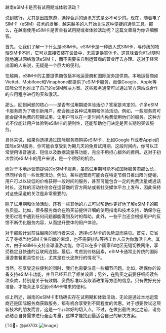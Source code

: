 越南eSIM卡是否有试用期或体验活动？

说到旅行，尤其是出国旅游，选择合适的通讯方式是必不可少的。现在，随着电子SIM卡（eSIM）技术的发展，越来越多的人开始关注这种便捷的通信工具。那么，在越南使用eSIM卡是否会有试用期或者体验活动呢？这篇文章将为你详细解答。

首先，让我们了解一下什么是eSIM卡。eSIM卡是一种嵌入式SIM卡，与传统的物理SIM卡不同，它可以直接安装在设备中，无需更换实体卡。这意味着你可以随时随地通过网络激活eSIM卡，而不需要亲自到运营商的营业厅去办理。这对于经常出国的人来说，无疑是一个巨大的便利。

在越南，eSIM卡的主要提供商包括本地运营商和国际服务提供商。本地运营商如Viettel、Mobifone和Vinaphone都提供了eSIM卡服务，而像Google、Apple等国际公司也推出了自己的eSIM解决方案。这些服务通常可以通过官方网站或合作的应用程序进行购买和激活。

那么，回到问题的核心——是否有试用期或体验活动？答案是肯定的。许多eSIM卡服务商为了吸引新用户，都会推出各种试用期和体验活动。例如，一些服务商可能会提供免费的短期试用，让用户可以在一定时间内免费使用他们的服务。这种方式不仅能让用户体验到eSIM卡的便利性，还能帮助他们决定是否长期购买该服务。

具体来说，如果你选择通过国际服务商购买eSIM卡，比如Google Fi或者Apple的国际eSIM服务，你可能会享受到为期几天的免费试用期。这段时间内，你可以正常使用语音通话、短信以及数据流量等功能，完全不用担心额外的费用。这对于初次尝试eSIM卡的用户来说，是一个很好的机会。

而对于本地运营商提供的eSIM卡服务，虽然试用期可能不如国际服务商那么长，但同样会有一些优惠活动。例如，某些运营商可能会在特定节假日推出限时促销，用户可以以较低的价格获得一段时间的服务，甚至可能包含一定的免费流量或通话时长。这样的活动往往会在运营商的官方网站或者社交媒体平台上发布，因此保持对这些渠道的关注是非常重要的。

除了试用期和体验活动，还有一些其他的方式可以帮助你更好地了解eSIM卡的服务质量。比如，很多服务商会在购买前提供详细的使用指南和技术支持，确保你在使用过程中遇到任何问题都能得到及时的帮助。此外，一些平台还会根据用户的反馈不断优化服务内容，从而提升整体的用户体验。

对于那些计划前往越南的旅行者来说，选择eSIM卡的优势显而易见。首先，它省去了寻找当地SIM卡供应商的麻烦，也不需要排队等待工作人员为你激活卡片。其次，由于eSIM卡支持全球漫游功能，你可以在多个国家和地区无缝切换网络，享受稳定且快速的互联网连接。最后，考虑到价格因素，eSIM卡通常比传统的国际漫游套餐更具性价比，尤其是在长途旅行的情况下。

当然，在享受这些便利的同时，我们也需要注意一些细节问题。比如，确保你的设备支持eSIM卡功能，并且已经开启了相关设置；另外，在购买之前要仔细阅读各项条款，特别是关于有效期、资费标准以及取消政策等方面的信息。只有做好充分准备，才能真正享受到eSIM卡带来的便利。

综上所述，越南的eSIM卡市场确实存在试用期和体验活动，无论是通过本地运营商还是国际服务商获取服务，都有机会享受到不同程度的优惠。对于想要尝试这项新技术的朋友而言，这是一个非常好的切入点。不过，在做出最终决定之前，请务必结合自身需求进行全面考量，这样才能找到最适合自己的解决方案。

[TG💪+ @jx0703 ![Image](https://github.com/user-attachments/assets/dbca1d08-cadb-493c-b0ec-ad6f7a83f270)]